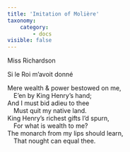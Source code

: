```yaml
---
title: 'Imitation of Molière'
taxonomy:
    category:
        - docs
visible: false
---
```


<div class="author">Miss Richardson</div>

<span class="title">Si le Roi m’avoit donné  </span>
  
Mere wealth & power bestowed on me,  
&emsp;E’en by King Henry’s hand;  
And I must bid adieu to thee  
&emsp;Must quit my native land.  
King Henry’s richest gifts I’d spurn,  
&emsp;For what is wealth to me?  
The monarch from my lips should learn,  
&emsp;That nought can equal thee.  